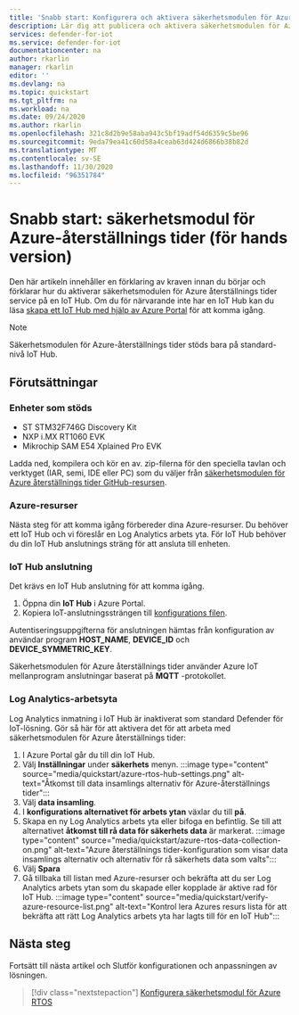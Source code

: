 ```yaml
---
title: 'Snabb start: Konfigurera och aktivera säkerhetsmodulen för Azure återställnings tider'
description: Lär dig att publicera och aktivera säkerhetsmodulen för Azure återställnings tider service i Azure IoT Hub.
services: defender-for-iot
ms.service: defender-for-iot
documentationcenter: na
author: rkarlin
manager: rkarlin
editor: ''
ms.devlang: na
ms.topic: quickstart
ms.tgt_pltfrm: na
ms.workload: na
ms.date: 09/24/2020
ms.author: rkarlin
ms.openlocfilehash: 321c8d2b9e58aba943c5bf19adf54d6359c5be96
ms.sourcegitcommit: 9eda79ea41c60d58a4ceab63d424d6866b38b82d
ms.translationtype: MT
ms.contentlocale: sv-SE
ms.lasthandoff: 11/30/2020
ms.locfileid: "96351784"
---
```

# <a name="quickstart-security-module-for-azure-rtos-preview"></a>Snabb start: säkerhetsmodul för Azure-återställnings tider (för hands version)

Den här artikeln innehåller en förklaring av kraven innan du börjar och förklarar hur du aktiverar säkerhetsmodulen för Azure återställnings tider service på en IoT Hub. Om du för närvarande inte har en IoT Hub kan du läsa [skapa ett IoT Hub med hjälp av Azure Portal](../iot-hub/iot-hub-create-through-portal.md) för att komma igång.

> [!NOTE]
> Säkerhetsmodulen för Azure-återställnings tider stöds bara på standard-nivå IoT Hub.

## <a name="prerequisites"></a>Förutsättningar 

### <a name="supported-devices"></a>Enheter som stöds

- ST STM32F746G Discovery Kit
- NXP i.MX RT1060 EVK
- Mikrochip SAM E54 Xplained Pro EVK

Ladda ned, kompilera och kör en av. zip-filerna för den speciella tavlan och verktyget (IAR, semi, IDE eller PC) som du väljer från [säkerhetsmodulen för Azure återställnings tider GitHub-resursen](https://github.com/azure-rtos/azure-iot-preview/releases).

### <a name="azure-resources"></a>Azure-resurser

Nästa steg för att komma igång förbereder dina Azure-resurser. Du behöver ett IoT Hub och vi föreslår en Log Analytics arbets yta. För IoT Hub behöver du din IoT Hub anslutnings sträng för att ansluta till enheten. 
  
### <a name="iot-hub-connection"></a>IoT Hub anslutning

Det krävs en IoT Hub anslutning för att komma igång. 

1. Öppna din **IoT Hub** i Azure Portal.
1. Kopiera IoT-anslutningssträngen till [konfigurations filen](how-to-azure-rtos-security-module.md).


Autentiseringsuppgifterna för anslutningen hämtas från konfiguration av användar program **HOST_NAME**, **DEVICE_ID** och **DEVICE_SYMMETRIC_KEY**.

Säkerhetsmodulen för Azure återställnings tider använder Azure IoT mellanprogram anslutningar baserat på **MQTT** -protokollet.


### <a name="log-analytics-workspace"></a>Log Analytics-arbetsyta

Log Analytics inmatning i IoT Hub är inaktiverat som standard Defender för IoT-lösning. Gör så här för att aktivera det för att arbeta med säkerhetsmodulen för Azure återställnings tider: 
1. I Azure Portal går du till din IoT Hub.
1. Välj **Inställningar** under **säkerhets** menyn.
   :::image type="content" source="media/quickstart/azure-rtos-hub-settings.png" alt-text="Åtkomst till data insamlings alternativ för Azure-återställnings tider"::: 
1. Välj **data insamling**. 
1. I **konfigurations alternativet för arbets ytan** växlar du till **på**. 
1. Skapa en ny Log Analytics arbets yta eller bifoga en befintlig. Se till att alternativet **åtkomst till rå data för säkerhets data** är markerat. 
 :::image type="content" source="media/quickstart/azure-rtos-data-collection-on.png" alt-text="Azure återställnings tider-konfiguration som visar data insamlings alternativ och alternativ för rå säkerhets data som valts":::
1. Välj **Spara**
1. Gå tillbaka till listan med Azure-resurser och bekräfta att du ser Log Analytics arbets ytan som du skapade eller kopplade är aktive rad för IoT Hub.
    :::image type="content" source="media/quickstart/verify-azure-resource-list.png" alt-text="Kontrol lera Azures resurs lista för att bekräfta att rätt Log Analytics arbets yta har lagts till för en IoT Hub"::: 

## <a name="next-steps"></a>Nästa steg

Fortsätt till nästa artikel och Slutför konfigurationen och anpassningen av lösningen.

> [!div class="nextstepaction"]
> [Konfigurera säkerhetsmodul för Azure RTOS](how-to-azure-rtos-security-module.md)